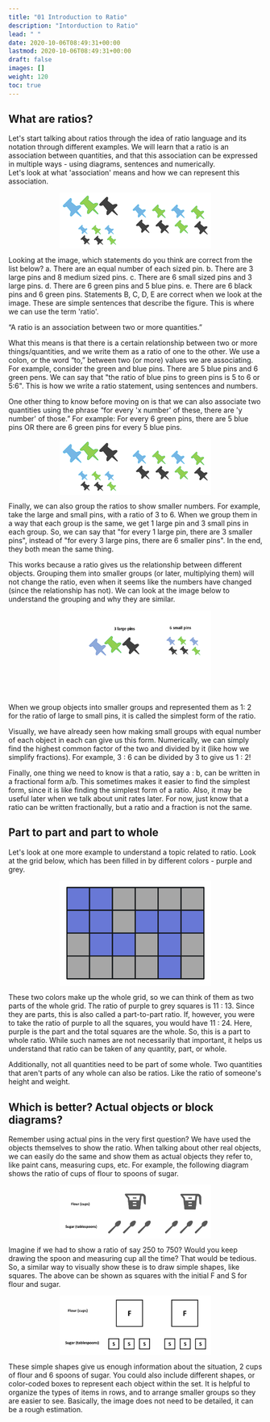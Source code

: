 ```yaml
---
title: "01 Introduction to Ratio"
description: "Intorduction to Ratio"
lead: " "
date: 2020-10-06T08:49:31+00:00
lastmod: 2020-10-06T08:49:31+00:00
draft: false
images: []
weight: 120
toc: true
---
```


## What are ratios?

Let's start talking about ratios through the idea of ratio language and its notation through different examples. We will learn that a ratio is an association between quantities, and that this association can be expressed in multiple ways - using diagrams, sentences and numerically.  
Let's look at what 'association' means and how we can represent this association. 

<img src ="R01-pins.png" width="300" style="display: block; margin: 0 auto;">

Looking at the image, which statements do you think are correct from the list below?
a. There are an equal number of each sized pin.
b. There are 3 large pins and 8 medium sized pins.
c. There are 6 small sized pins and 3 large pins.
d. There are 6 green pins and 5 blue pins.
e. There are 6 black pins and 6 green pins.
Statements B, C, D, E are correct when we look at the image. These are simple sentences that describe the figure. 
This is where we can use the term 'ratio'. 

 “A ratio is an association between two or more quantities.” 

What this means is that there is a certain relationship between two or more things/quantities, and we write them as a ratio of one to the other. We use a colon, or the word “to,” between two (or more) values we are associating. For example, consider the green and blue pins. There are 5 blue pins and 6 green pens. We can say that "the ratio of blue pins to green pins is 5 to 6 or 5:6". This is how we write a ratio statement, using sentences and numbers. 
 
One other thing to know before moving on is that we can also associate two quantities using the phrase “for every 'x number' of these, there are 'y number' of those.” 
For example: For every 6 green pins, there are 5 blue pins OR there are 6 green pins for every 5 blue pins.

<img src ="R01-pins.png" width="300" style="display: block; margin: 0 auto;">

Finally, we can also group the ratios to show smaller numbers. For example, take the large and small pins, with a ratio of 3 to 6. When we group them in a way that each group is the same, we get 1 large pin and 3 small pins in each group. So, we can say that "for every 1 large pin, there are 3 smaller pins", instead of "for every 3 large pins, there are 6 smaller pins". In the end, they both mean the same thing. 
 
This works because a ratio gives us the relationship between different objects. Grouping them into smaller groups (or later, multiplying them) will not change the ratio, even when it seems like the numbers have changed (since the relationship has not). We can look at the image below to understand the grouping and why they are similar. 

<img src ="R01-grouping-and-simplest form-3to6-1to2-gif.gif" width="300" style="display: block; margin: 0 auto;">

When we group objects into smaller groups and represented them as 1: 2 for the ratio of large to small pins, it is called the simplest form of the ratio. 
 
Visually, we have already seen how making small groups with equal number of each object in each can give us this form. Numerically, we can simply find the highest common factor of the two and divided by it (like how we simplify fractions). For example, 3 : 6 can be divided by 3 to give us 1 : 2! 

Finally, one thing we need to know is that a ratio, say a : b, can be written in a fractional form a/b. This sometimes makes it easier to find the simplest form, since it is like finding the simplest form of a ratio. Also, it may be useful later when we talk about unit rates later. For now, just know that a ratio can be written fractionally, but a ratio and a fraction is not the same.  

 
## Part to part and part to whole
Let's look at one more example to understand a topic related to ratio. 
Look at the grid below, which has been filled in by different colors - purple and grey. 
 
<img src ="R01-grid-with-2-colors.png" width="300" style="display: block; margin: 0 auto;">

These two colors make up the whole grid, so we can think of them as two parts of the whole grid. The ratio of purple to grey squares is 11 : 13. Since they are parts, this is also called a part-to-part ratio. If, however, you were to take the ratio of purple to all the squares, you would have 11 : 24. Here, purple is the part and the total squares are the whole. So, this is a part to whole ratio. While such names are not necessarily that important, it helps us understand that ratio can be taken of any quantity, part, or whole.

Additionally, not all quantities need to be part of some whole. Two quantities that aren't parts of any whole can also be ratios. Like the ratio of someone's height and weight.


## Which is better? Actual objects or block diagrams?

Remember using actual pins in the very first question? We have used the objects themselves to show the ratio. When talking about other real objects, we can easily do the same and show them as actual objects they refer to, like paint cans, measuring cups, etc. For example, the following diagram shows the ratio of cups of flour to spoons of sugar. 

<img src ="R01-flour-and-sugar.png" width="300" style="display: block; margin: 0 auto;">

Imagine if we had to show a ratio of say 250 to 750? Would you keep drawing the spoon and measuring cup all the time? That would be tedious. So, a similar way to visually show these is to draw simple shapes, like squares. 
The above can be shown as squares with the initial F and S for flour and sugar. 

<img src ="R01-flour-and-sugar-blocks.png" width="300" style="display: block; margin: 0 auto;">

These simple shapes give us enough information about the situation, 2 cups of flour and 6 spoons of sugar. 
You could also include different shapes, or color-coded boxes to represent each object within the set. It is helpful to organize the types of items in rows, and to arrange smaller groups so they are easier to see. Basically, the image does not need to be detailed, it can be a rough estimation. 
